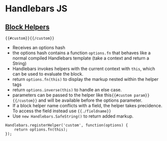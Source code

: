 # Handlebars JS

## [Block Helpers](http://handlebarsjs.com/block_helpers.html)

``{{#custom}}{{/custom}}``

* Receives an options hash
* the options hash contains a function ``options.fn`` that behaves like a normal compiled Handlebars template (take a context and return a String)
* Handlebars invokes helpers with the current context with ``this``, which can be used to evaluate the block.
* return ``options.fn(this)`` to display the markup nested within the helper tags
* return ``options.inverse(this)`` to handle an else case.
* parameters can be passed to the helper like this``{{#custom param}}{{/custom}}`` and will be available before the options parameter.
* If a block helper name conflicts with a field, the helper takes precidence. To access the field instead use ``{{./fieldname}}``
* Use ``new Handlebars.SafeString()`` to return added markup.

<pre><code>Handlebars.registerHelper('custom', function(options) {
	return options.fn(this);
});</code></pre>




